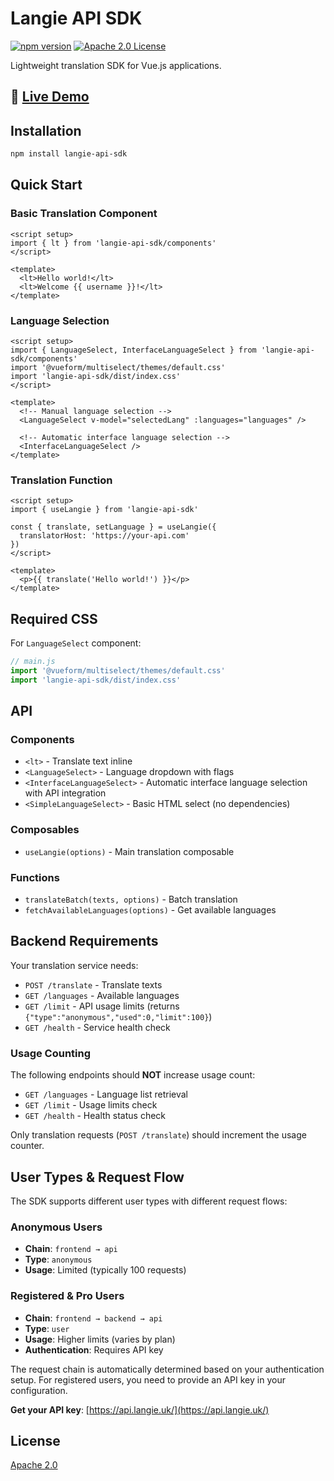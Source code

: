 # Langie API SDK

[![npm version](https://img.shields.io/npm/v/langie-api-sdk.svg?style=flat)](https://www.npmjs.com/package/langie-api-sdk)
[![Apache 2.0 License](https://img.shields.io/badge/license-Apache%202.0-blue.svg)](LICENSE)

Lightweight translation SDK for Vue.js applications.

## 🚀 [Live Demo](https://langie-demo.netlify.app/)

## Installation

```bash
npm install langie-api-sdk
```

## Quick Start

### Basic Translation Component

```vue
<script setup>
import { lt } from 'langie-api-sdk/components'
</script>

<template>
  <lt>Hello world!</lt>
  <lt>Welcome {{ username }}!</lt>
</template>
```

### Language Selection

```vue
<script setup>
import { LanguageSelect, InterfaceLanguageSelect } from 'langie-api-sdk/components'
import '@vueform/multiselect/themes/default.css'
import 'langie-api-sdk/dist/index.css'
</script>

<template>
  <!-- Manual language selection -->
  <LanguageSelect v-model="selectedLang" :languages="languages" />

  <!-- Automatic interface language selection -->
  <InterfaceLanguageSelect />
</template>
```

### Translation Function

```vue
<script setup>
import { useLangie } from 'langie-api-sdk'

const { translate, setLanguage } = useLangie({
  translatorHost: 'https://your-api.com'
})
</script>

<template>
  <p>{{ translate('Hello world!') }}</p>
</template>
```

## Required CSS

For `LanguageSelect` component:

```js
// main.js
import '@vueform/multiselect/themes/default.css'
import 'langie-api-sdk/dist/index.css'
```

## API

### Components

- `<lt>` - Translate text inline
- `<LanguageSelect>` - Language dropdown with flags
- `<InterfaceLanguageSelect>` - Automatic interface language selection with API integration
- `<SimpleLanguageSelect>` - Basic HTML select (no dependencies)

### Composables

- `useLangie(options)` - Main translation composable

### Functions

- `translateBatch(texts, options)` - Batch translation
- `fetchAvailableLanguages(options)` - Get available languages

## Backend Requirements

Your translation service needs:

- `POST /translate` - Translate texts
- `GET /languages` - Available languages
- `GET /limit` - API usage limits (returns `{"type":"anonymous","used":0,"limit":100}`)
- `GET /health` - Service health check

### Usage Counting

The following endpoints should **NOT** increase usage count:

- `GET /languages` - Language list retrieval
- `GET /limit` - Usage limits check
- `GET /health` - Health status check

Only translation requests (`POST /translate`) should increment the usage counter.

## User Types & Request Flow

The SDK supports different user types with different request flows:

### Anonymous Users

- **Chain**: `frontend → api`
- **Type**: `anonymous`
- **Usage**: Limited (typically 100 requests)

### Registered & Pro Users

- **Chain**: `frontend → backend → api`
- **Type**: `user`
- **Usage**: Higher limits (varies by plan)
- **Authentication**: Requires API key

The request chain is automatically determined based on your authentication setup. For registered users, you need to provide an API key in your configuration.

**Get your API key**: [https://api.langie.uk/](https://api.langie.uk/)

## License

[Apache 2.0](LICENSE)
